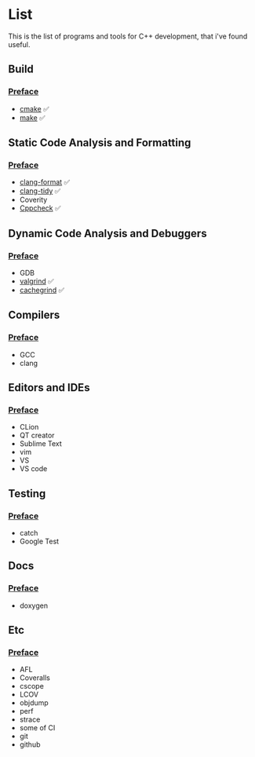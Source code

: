 # List
This is the list of programs and tools for C++ development, 
that i've found useful.

## Build

### [Preface](build/README.md)

- [cmake](build/CMake.md) :white_check_mark:
- [make](build/make.md) :white_check_mark:

## Static Code Analysis and Formatting

### [Preface](static-analysis/README.md)

- [clang-format](static-analysis/clang-format.md) :white_check_mark:
- [clang-tidy](static-analysis/clang-tidy.md) :white_check_mark:
- Coverity
- [Cppcheck](static-analysis/cppcheck.md) :white_check_mark:

## Dynamic Code Analysis and Debuggers

### [Preface](dynamic-analysis/README.md)

- GDB
- [valgrind](dynamic-analysis/valgrind.md) :white_check_mark:
- [cachegrind](dynamic-analysis/cachegrind.md) :white_check_mark:

## Compilers

### [Preface](compilers/README.md)

- GCC
- clang

## Editors and IDEs

### [Preface](editors-and-ides/README.md)

- CLion
- QT creator
- Sublime Text
- vim
- VS
- VS code

## Testing

### [Preface](testing/README.md)

- catch
- Google Test

## Docs

### [Preface](docs/README.md)

- doxygen 

## Etc

### [Preface](etc/README.md)

- AFL
- Coveralls
- cscope
- LCOV
- objdump
- perf
- strace
- some of CI
- git
- github
